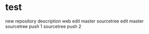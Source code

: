 # test
new repository description
web edit master
sourcetree edit master
sourcetree push 1
sourcetree push 2